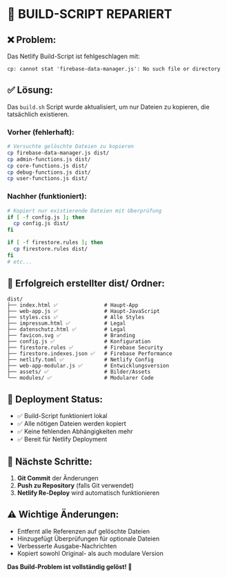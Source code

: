 # 🔧 BUILD-SCRIPT REPARIERT

## ❌ **Problem:**
Das Netlify Build-Script ist fehlgeschlagen mit:
```
cp: cannot stat 'firebase-data-manager.js': No such file or directory
```

## ✅ **Lösung:**
Das `build.sh` Script wurde aktualisiert, um nur Dateien zu kopieren, die tatsächlich existieren.

### **Vorher (fehlerhaft):**
```bash
# Versuchte gelöschte Dateien zu kopieren
cp firebase-data-manager.js dist/
cp admin-functions.js dist/
cp core-functions.js dist/
cp debug-functions.js dist/
cp user-functions.js dist/
```

### **Nachher (funktioniert):**
```bash
# Kopiert nur existierende Dateien mit Überprüfung
if [ -f config.js ]; then
  cp config.js dist/
fi

if [ -f firestore.rules ]; then
  cp firestore.rules dist/
fi
# etc...
```

## 📁 **Erfolgreich erstellter dist/ Ordner:**
```
dist/
├── index.html ✅               # Haupt-App
├── web-app.js ✅               # Haupt-JavaScript
├── styles.css ✅               # Alle Styles
├── impressum.html ✅           # Legal
├── datenschutz.html ✅         # Legal
├── favicon.svg ✅              # Branding
├── config.js ✅                # Konfiguration
├── firestore.rules ✅          # Firebase Security
├── firestore.indexes.json ✅   # Firebase Performance
├── netlify.toml ✅             # Netlify Config
├── web-app-modular.js ✅       # Entwicklungsversion
├── assets/ ✅                  # Bilder/Assets
└── modules/ ✅                 # Modularer Code
```

## 🚀 **Deployment Status:**
- ✅ Build-Script funktioniert lokal
- ✅ Alle nötigen Dateien werden kopiert
- ✅ Keine fehlenden Abhängigkeiten mehr
- ✅ Bereit für Netlify Deployment

## 🎯 **Nächste Schritte:**
1. **Git Commit** der Änderungen
2. **Push zu Repository** (falls Git verwendet)
3. **Netlify Re-Deploy** wird automatisch funktionieren

## ⚠️ **Wichtige Änderungen:**
- Entfernt alle Referenzen auf gelöschte Dateien
- Hinzugefügt Überprüfungen für optionale Dateien
- Verbesserte Ausgabe-Nachrichten
- Kopiert sowohl Original- als auch modulare Version

**Das Build-Problem ist vollständig gelöst! 🎉**
